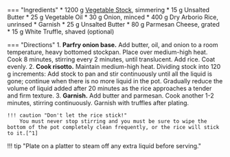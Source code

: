 === "Ingredients"
    * 1200 g [Vegetable Stock](../soups/stocks/vegetable-stock.md), simmering
    * 15 g Unsalted Butter
    * 25 g Vegetable Oil
    * 30 g Onion, minced
    * 400 g Dry Arborio Rice, unrinsed
    * Garnish
        * 25 g Unsalted Butter
        * 80 g Parmesan Cheese, grated
        * 15 g White Truffle, shaved (optional)

=== "Directions"
    1. **Parfry onion base.** Add butter, oil, and onion to a room temperature, heavy bottomed stockpan. Place over medium-high heat. Cook 8 minutes, stirring every 2 minutes, until translucent. Add rice. Coat evenly.
    2. **Cook risotto.** Maintain medium-high heat. Dividing stock into 120 g increments: Add stock to pan and stir continuously until all the liquid is gone; continue when there is no more liquid in the pot. Gradually reduce the volume of liquid added after 20 minutes as the rice approaches a tender and firm texture.
    3. **Garnish.** Add butter and parmesan. Cook another 1-2 minutes, stirring continuously. Garnish with truffles after plating.

    !!! caution "Don't let the rice stick!"
        You must never stop stirring and you must be sure to wipe the bottom of the pot completely clean frequently, or the rice will stick to it.[^1]

!!! tip "Plate on a platter to steam off any extra liquid before serving."

[^1]: {{ cite.hazan_italian_cooking }}
